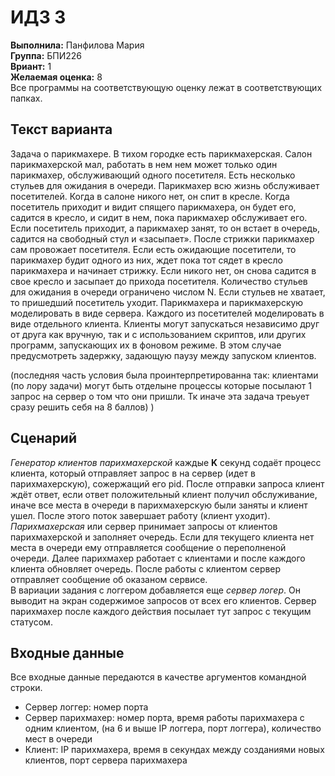 # ИДЗ 3
<b>Выполнила:</b> Панфилова Мария \
<b>Группа:</b> БПИ226 \
<b>Вриант:</b> 1 \
<b>Желаемая оценка:</b> 8 \
Все программы на соответствующую оценку лежат в соответствующих папках.
## Текст варианта
Задача о парикмахере. В тихом городке есть парикмахерская. Салон парикмахерской мал, работать в нем нем может только один парикмахер, обслуживающий одного посетителя. Есть несколько стульев для ожидания в очереди. Парикмахер всю жизнь обслуживает посетителей. Когда в салоне никого нет, он спит в кресле. Когда посетитель приходит и видит спящего парикмахера, он будет его, садится в кресло, и сидит в нем, пока парикмахер обслуживает его. Если посетитель приходит, а парикмахер занят, то он встает в очередь, садится на свободный стул и «засыпает». После стрижки парикмахер сам провожает посетителя. Если есть ожидающие посетители, то парикмахер будит одного из них, ждет пока тот сядет в кресло парикмахера и начинает стрижку. Если никого нет, он снова садится в свое кресло и засыпает до прихода посетителя.  Количество стульев для ожидания в очереди ограничено числом N. Если стульев не хватает, то пришедший посетитель уходит.
Парикмахера и парикмахерскую моделировать в виде сервера. Каждого из посетителей моделировать в виде отдельного клиента. Клиенты могут запускаться независимо друг от друга как вручную, так и с использованием скриптов, или других программ, запускающих их в фоновом режиме. В этом случае предусмотреть задержку, задающую паузу между запуском клиентов.

(последняя часть условия была проинтерпретированна так: клиентами (по лору задачи) могут быть отделыне процессы которые посылают 1 запрос на сервер о том что они пришли. Тк иначе эта задача треьует сразу решить себя на 8 баллов) )

## Сценарий
*Генератор клиентов парихмахерской* каждые **K** секунд содаёт процесс клиента, который отправляет запрос в на сервер (идет в парихмахерскую), сожержащий его pid. После отправки запроса клиент ждёт ответ, если ответ положительный клиент получил обслуживание, иначе все места в очереди в парихмахерскую были заняты и клиент ушел. После этого поток завершает работу (клиент уходит). \
*Парихмахерская* или сервер принимает запросы от клиентов парихмахерской и заполняет очередь. Если для текущего клиента нет места в очереди ему отправляется сообщение о переполненой очереди. Далее парихмахер работает с клиентами и после каждого клиента обновляет очередь. После работы с клиентом сервер отправляет сообщение об оказаном сервисе. \
В вариации задания с логгером добавляется еще *сервер логер*. Он выводит на экран содержимое запросов от всех его клиентов. Сервер парихмахер после каждого действия посылает тут запрос с текущим статусом.

## Входные данные
Все входные данные передаются в качестве аргументов командной строки.
- Сервер логгер: номер порта
- Сервер парихмахер: номер порта, время работы парихмахера с одним клиентом, (на 6 и выше IP логгера, порт логгера), количество мест в очереди
- Клиент: IP парихмахера, время в секундах между созданиями новых клиентов, порт сервера парихмахера
